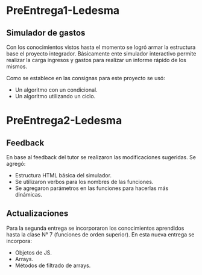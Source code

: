 # PreEntrega1-Ledesma

## Simulador de gastos

Con los conocimientos vistos hasta el momento se logró armar la estructura base el proyecto integrador. Básicamente ente simulador interactivo permite realizar la carga ingresos y gastos para realizar un informe rápido de los mismos.


Como se establece en las consignas para este proyecto se usó:
- Un algoritmo con un condicional.
- Un algoritmo utilizando un ciclo.

# PreEntrega2-Ledesma 

## Feedback

En base al feedback del tutor se realizaron las modificaciones sugeridas. Se agregó:
- Estructura HTML básica del simulador.
- Se utilizaron verbos para los nombres de las funciones.
- Se agregaron parámetros en las funciones para hacerlas más dinámicas.

## Actualizaciones
 
Para la segunda entrega se incorporaron los conocimientos aprendidos hasta la clase N° 7 (funciones de orden superior). En esta nueva entrega se incorpora:
- Objetos de JS.
- Arrays.
- Métodos de filtrado de arrays.

